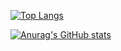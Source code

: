 [![Top Langs](https://github-readme-stats.vercel.app/api/top-langs/?username=NewMaxT&count_private=true)](https://github.com/anuraghazra/github-readme-stats)

[![Anurag's GitHub stats](https://github-readme-stats.vercel.app/api?username=NewMaxT&count_private=true)](https://github.com/anuraghazra/github-readme-stats)

